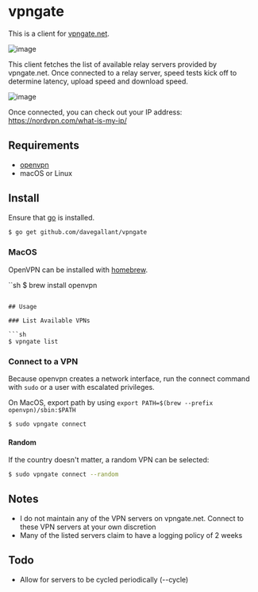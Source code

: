 # vpngate

This is a client for [vpngate.net](https://www.vpngate.net/).

![image](https://user-images.githubusercontent.com/4519234/103308173-ce250780-49df-11eb-9032-ef832e5b9463.png)

This client fetches the list of available relay servers provided by vpngate.net. Once connected to a relay server, speed tests kick off to determine latency, upload speed and download speed.

![image](https://user-images.githubusercontent.com/4519234/103308641-e47f9300-49e0-11eb-8ff2-77c6e3e8cc7b.png)

Once connected, you can check out your IP address: https://nordvpn.com/what-is-my-ip/

## Requirements

- [openvpn](https://github.com/OpenVPN/openvpn)
- macOS or Linux

## Install

Ensure that [go](https://golang.org/doc/install) is installed.

```sh
$ go get github.com/davegallant/vpngate
```

### MacOS

OpenVPN can be installed with [homebrew](https://brew.sh/).

``sh
$ brew install openvpn
```

## Usage

### List Available VPNs

```sh
$ vpngate list
```

### Connect to a VPN

Because openvpn creates a network interface, run the connect command with `sudo` or a user with escalated privileges.

On MacOS, export path by using `export PATH=$(brew --prefix openvpn)/sbin:$PATH`

```sh
$ sudo vpngate connect
```

#### Random

If the country doesn't matter, a random VPN can be selected:

```sh
$ sudo vpngate connect --random
```

## Notes

- I do not maintain any of the VPN servers on vpngate.net. Connect to these VPN servers at your own discretion
- Many of the listed servers claim to have a logging policy of 2 weeks


## Todo

- Allow for servers to be cycled periodically (--cycle)
